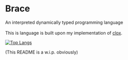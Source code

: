 # Brace

An interpreted dynamically typed programming language <br/><br/>
This is language is built upon my implementation of [clox](https://craftinginterpreters.com/).

[![Top Langs](https://github-readme-stats.vercel.app/api/top-langs/?username=SjVer&count_private=true&include_all_commits=true&layout=compact&theme=blueberry)](https://github.com/anuraghazra/github-readme-stats)

(This README is a w.i.p. obviously)
